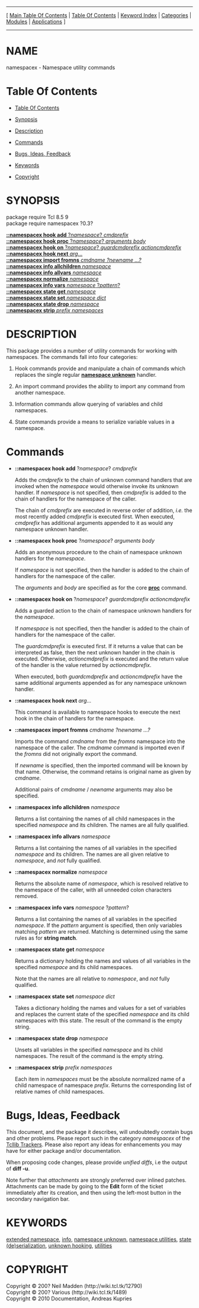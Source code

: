 
[//000000001]: # (namespacex \- Namespace utility commands)
[//000000002]: # (Generated from file 'namespacex\.man' by tcllib/doctools with format 'markdown')
[//000000003]: # (Copyright &copy; 200? Neil Madden \(http://wiki\.tcl\.tk/12790\))
[//000000004]: # (Copyright &copy; 200? Various \(http://wiki\.tcl\.tk/1489\))
[//000000005]: # (Copyright &copy; 2010 Documentation, Andreas Kupries)
[//000000006]: # (namespacex\(n\) 0\.3 tcllib "Namespace utility commands")

<hr> [ <a href="../../../../toc.md">Main Table Of Contents</a> &#124; <a
href="../../../toc.md">Table Of Contents</a> &#124; <a
href="../../../../index.md">Keyword Index</a> &#124; <a
href="../../../../toc0.md">Categories</a> &#124; <a
href="../../../../toc1.md">Modules</a> &#124; <a
href="../../../../toc2.md">Applications</a> ] <hr>

# NAME

namespacex \- Namespace utility commands

# <a name='toc'></a>Table Of Contents

  - [Table Of Contents](#toc)

  - [Synopsis](#synopsis)

  - [Description](#section1)

  - [Commands](#section2)

  - [Bugs, Ideas, Feedback](#section3)

  - [Keywords](#keywords)

  - [Copyright](#copyright)

# <a name='synopsis'></a>SYNOPSIS

package require Tcl 8\.5 9  
package require namespacex ?0\.3?  

[__::namespacex hook add__ ?*namespace*? *cmdprefix*](#1)  
[__::namespacex hook proc__ ?*namespace*? *arguments* *body*](#2)  
[__::namespacex hook on__ ?*namespace*? *guardcmdprefix* *actioncmdprefix*](#3)  
[__::namespacex hook next__ *arg*\.\.\.](#4)  
[__::namespacex import fromns__ *cmdname ?*newname* \.\.\.?*](#5)  
[__::namespacex info allchildren__ *namespace*](#6)  
[__::namespacex info allvars__ *namespace*](#7)  
[__::namespacex normalize__ *namespace*](#8)  
[__::namespacex info vars__ *namespace* ?*pattern*?](#9)  
[__::namespacex state get__ *namespace*](#10)  
[__::namespacex state set__ *namespace* *dict*](#11)  
[__::namespacex state drop__ *namespace*](#12)  
[__::namespacex strip__ *prefix* *namespaces*](#13)  

# <a name='description'></a>DESCRIPTION

This package provides a number of utility commands for working with namespaces\.
The commands fall into four categories:

  1. Hook commands provide and manipulate a chain of commands which replaces the
     single regular __[namespace
     unknown](\.\./\.\./\.\./\.\./index\.md\#namespace\_unknown)__ handler\.

  1. An import command provides the ability to import any command from another
     namespace\.

  1. Information commands allow querying of variables and child namespaces\.

  1. State commands provide a means to serialize variable values in a namespace\.

# <a name='section2'></a>Commands

  - <a name='1'></a>__::namespacex hook add__ ?*namespace*? *cmdprefix*

    Adds the *cmdprefix* to the chain of unknown command handlers that are
    invoked when the *namespace* would otherwise invoke its unknown handler\.
    If *namespace* is not specified, then *cmdprefix* is added to the chain
    of handlers for the namespace of the caller\.

    The chain of *cmdprefix* are executed in reverse order of addition,
    *i\.e\.* the most recently added *cmdprefix* is executed first\. When
    executed, *cmdprefix* has additional arguments appended to it as would any
    namespace unknown handler\.

  - <a name='2'></a>__::namespacex hook proc__ ?*namespace*? *arguments* *body*

    Adds an anonymous procedure to the chain of namespace unknown handlers for
    the *namespace*\.

    If *namespace* is not specified, then the handler is added to the chain of
    handlers for the namespace of the caller\.

    The *arguments* and *body* are specified as for the core
    __[proc](\.\./\.\./\.\./\.\./index\.md\#proc)__ command\.

  - <a name='3'></a>__::namespacex hook on__ ?*namespace*? *guardcmdprefix* *actioncmdprefix*

    Adds a guarded action to the chain of namespace unknown handlers for the
    *namespace*\.

    If *namespace* is not specified, then the handler is added to the chain of
    handlers for the namespace of the caller\.

    The *guardcmdprefix* is executed first\. If it returns a value that can be
    interpreted as false, then the next unknown hander in the chain is executed\.
    Otherwise, *actioncmdprefix* is executed and the return value of the
    handler is the value returned by *actioncmdprefix*\.

    When executed, both *guardcmdprefix* and *actioncmdprefix* have the same
    additional arguments appended as for any namespace unknown handler\.

  - <a name='4'></a>__::namespacex hook next__ *arg*\.\.\.

    This command is available to namespace hooks to execute the next hook in the
    chain of handlers for the namespace\.

  - <a name='5'></a>__::namespacex import fromns__ *cmdname ?*newname* \.\.\.?*

    Imports the command *cmdname* from the *fromns* namespace into the
    namespace of the caller\. The *cmdname* command is imported even if the
    *fromns* did not originally export the command\.

    If *newname* is specified, then the imported command will be known by that
    name\. Otherwise, the command retains is original name as given by
    *cmdname*\.

    Additional pairs of *cmdname* / *newname* arguments may also be
    specified\.

  - <a name='6'></a>__::namespacex info allchildren__ *namespace*

    Returns a list containing the names of all child namespaces in the specified
    *namespace* and its children\. The names are all fully qualified\.

  - <a name='7'></a>__::namespacex info allvars__ *namespace*

    Returns a list containing the names of all variables in the specified
    *namespace* and its children\. The names are all given relative to
    *namespace*, and *not* fully qualified\.

  - <a name='8'></a>__::namespacex normalize__ *namespace*

    Returns the absolute name of *namespace*, which is resolved relative to
    the namespace of the caller, with all unneeded colon characters removed\.

  - <a name='9'></a>__::namespacex info vars__ *namespace* ?*pattern*?

    Returns a list containing the names of all variables in the specified
    *namespace*\. If the *pattern* argument is specified, then only variables
    matching *pattern* are returned\. Matching is determined using the same
    rules as for __string match__\.

  - <a name='10'></a>__::namespacex state get__ *namespace*

    Returns a dictionary holding the names and values of all variables in the
    specified *namespace* and its child namespaces\.

    Note that the names are all relative to *namespace*, and *not* fully
    qualified\.

  - <a name='11'></a>__::namespacex state set__ *namespace* *dict*

    Takes a dictionary holding the names and values for a set of variables and
    replaces the current state of the specified *namespace* and its child
    namespaces with this state\. The result of the command is the empty string\.

  - <a name='12'></a>__::namespacex state drop__ *namespace*

    Unsets all variables in the specified *namespace* and its child
    namespaces\. The result of the command is the empty string\.

  - <a name='13'></a>__::namespacex strip__ *prefix* *namespaces*

    Each item in *namespaces* must be the absolute normalized name of a child
    namespace of namespace *prefix*\. Returns the corresponding list of
    relative names of child namespaces\.

# <a name='section3'></a>Bugs, Ideas, Feedback

This document, and the package it describes, will undoubtedly contain bugs and
other problems\. Please report such in the category *namespacex* of the
[Tcllib Trackers](http://core\.tcl\.tk/tcllib/reportlist)\. Please also report
any ideas for enhancements you may have for either package and/or documentation\.

When proposing code changes, please provide *unified diffs*, i\.e the output of
__diff \-u__\.

Note further that *attachments* are strongly preferred over inlined patches\.
Attachments can be made by going to the __Edit__ form of the ticket
immediately after its creation, and then using the left\-most button in the
secondary navigation bar\.

# <a name='keywords'></a>KEYWORDS

[extended namespace](\.\./\.\./\.\./\.\./index\.md\#extended\_namespace),
[info](\.\./\.\./\.\./\.\./index\.md\#info), [namespace
unknown](\.\./\.\./\.\./\.\./index\.md\#namespace\_unknown), [namespace
utilities](\.\./\.\./\.\./\.\./index\.md\#namespace\_utilities), [state
\(de\)serialization](\.\./\.\./\.\./\.\./index\.md\#state\_de\_serialization), [unknown
hooking](\.\./\.\./\.\./\.\./index\.md\#unknown\_hooking),
[utilities](\.\./\.\./\.\./\.\./index\.md\#utilities)

# <a name='copyright'></a>COPYRIGHT

Copyright &copy; 200? Neil Madden \(http://wiki\.tcl\.tk/12790\)  
Copyright &copy; 200? Various \(http://wiki\.tcl\.tk/1489\)  
Copyright &copy; 2010 Documentation, Andreas Kupries
